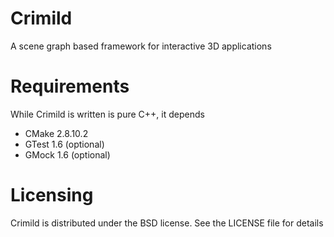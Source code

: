 Crimild
=======

A scene graph based framework for interactive 3D applications

Requirements
============

While Crimild is written is pure C++, it depends 

* CMake 2.8.10.2
* GTest 1.6 (optional)
* GMock 1.6 (optional)

Licensing
=========
Crimild is distributed under the BSD license. See the LICENSE file for details

